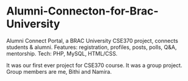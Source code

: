 # Alumni-Connecton-for-Brac-University
Alumni Connect Portal, a BRAC University CSE370  project, connects students &amp; alumni. 
Features: registration, profiles, posts, polls, Q&amp;A, mentorship. 
Tech: PHP, MySQL, HTML/CSS.

It was our first ever project for CSE370 course. It was a group project. Group members are me, Bithi and Namira.
